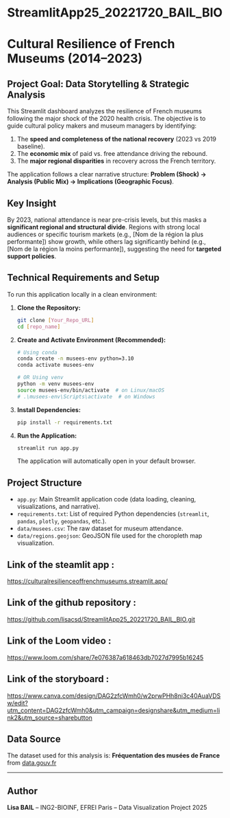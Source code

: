 # StreamlitApp25_20221720_BAIL_BIO
# Cultural Resilience of French Museums (2014–2023)

## Project Goal: Data Storytelling & Strategic Analysis

This Streamlit dashboard analyzes the resilience of French museums following the major shock of the 2020 health crisis. The objective is to guide cultural policy makers and museum managers by identifying:
1. The **speed and completeness of the national recovery** (2023 vs 2019 baseline).
2. The **economic mix** of paid vs. free attendance driving the rebound.
3. The **major regional disparities** in recovery across the French territory.

The application follows a clear narrative structure: **Problem (Shock) → Analysis (Public Mix) → Implications (Geographic Focus)**.

## Key Insight

By 2023, national attendance is near pre-crisis levels, but this masks a **significant regional and structural divide**. Regions with strong local audiences or specific tourism markets (e.g., [Nom de la région la plus performante]) show growth, while others lag significantly behind (e.g., [Nom de la région la moins performante]), suggesting the need for **targeted support policies**.

## Technical Requirements and Setup

To run this application locally in a clean environment:

1.  **Clone the Repository:**
    ```bash
    git clone [Your_Repo_URL]
    cd [repo_name]
    ```

2.  **Create and Activate Environment (Recommended):**
    ```bash
    # Using conda
    conda create -n musees-env python=3.10
    conda activate musees-env
    
    # OR Using venv
    python -m venv musees-env
    source musees-env/bin/activate  # on Linux/macOS
    # .\musees-env\Scripts\activate  # on Windows
    ```

3.  **Install Dependencies:**
    ```bash
    pip install -r requirements.txt
    ```

4.  **Run the Application:**
    ```bash
    streamlit run app.py
    ```
    The application will automatically open in your default browser.

## Project Structure

- `app.py`: Main Streamlit application code (data loading, cleaning, visualizations, and narrative).
- `requirements.txt`: List of required Python dependencies (`streamlit`, `pandas`, `plotly`, `geopandas`, etc.).
- `data/musees.csv`: The raw dataset for museum attendance.
- `data/regions.geojson`: GeoJSON file used for the choropleth map visualization.

## Link of the steamlit app : 
https://culturalresilienceoffrenchmuseums.streamlit.app/
## Link of the github repository :
https://github.com/lisacsd/StreamlitApp25_20221720_BAIL_BIO.git 
## Link of the Loom video : 
https://www.loom.com/share/7e076387a618463db7027d7995b16245
## Link of the storyboard :
https://www.canva.com/design/DAG2zfcWmh0/w2prwPHh8ni3c40AuaVDSw/edit?utm_content=DAG2zfcWmh0&utm_campaign=designshare&utm_medium=link2&utm_source=sharebutton 


## Data Source
The dataset used for this analysis is: **Fréquentation des musées de France** from [data.gouv.fr](https://www.data.gouv.fr/datasets/frequentation-des-musees-de-france-1/)

***

## Author
**Lisa BAIL** – ING2-BIOINF, EFREI Paris – Data Visualization Project 2025

